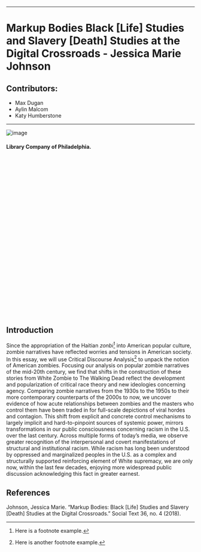 

---
# Markup Bodies Black [Life] Studies and Slavery [Death] Studies at the Digital Crossroads - Jessica Marie Johnson

## Contributors:
  - Max Dugan
  - Aylin Malcom
  - Katy Humberstone
---

![image](https://user-images.githubusercontent.com/85992404/122269494-2d66cd80-ced5-11eb-8cb5-dcd1f8408502.png)

#### Library Company of Philadelphia.

<iframe ![Uploading image.png…]()src="https://slides.com/maxdugan/deck/embed" width="576" height="420" scrolling="no" frameborder="0" webkitallowfullscreen mozallowfullscreen allowfullscreen></iframe>

## Introduction

Since the appropriation of the Haitian *zonbi*[^1] into American popular culture, zombie narratives have reflected worries and tensions in American society. In this essay, we will use Critical Discourse Analysis[^2] to unpack the notion of American zombies. Focusing our analysis on popular zombie narratives of the mid-20th century, we find that shifts in the construction of these stories from White Zombie to The Walking Dead reflect the development and popularization of critical race theory and new ideologies concerning agency. Comparing zombie narratives from the 1930s to the 1950s to their more contemporary counterparts of the 2000s to now, we uncover evidence of how acute relationships between zombies and the masters who control them have been traded in for full-scale depictions of viral hordes and contagion. This shift from explicit and concrete control mechanisms to largely implicit and hard-to-pinpoint sources of systemic power, mirrors transformations in our public consciousness concerning racism in the U.S. over the last century. Across multiple forms of today’s media, we observe greater recognition of the interpersonal and covert manifestations of structural and institutional racism. While racism has long been understood by oppressed and marginalized peoples in the U.S. as a complex and structurally supported reinforcing element of White supremacy, we are only now, within the last few decades, enjoying more widespread public discussion acknowledging this fact in greater earnest.

## References

[^1]: Here is a footnote example.
[^2]: Here is another footnote example.

Johnson, Jessica Marie. “Markup Bodies: Black [Life] Studies and Slavery [Death] Studies at the Digital Crossroads.” Social Text 36, no. 4 (2018).
